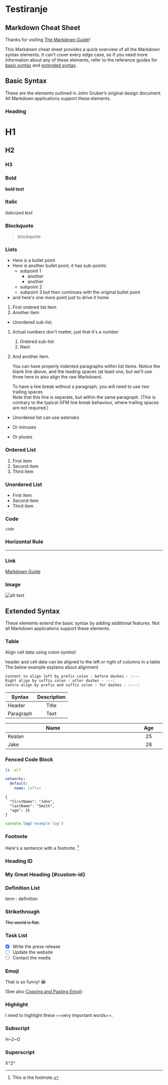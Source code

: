 # Testiranje

## Markdown Cheat Sheet

Thanks for visiting [The Markdown Guide](https://www.markdownguide.org)!

This Markdown cheat sheet provides a quick overview of all the Markdown syntax elements. It can’t cover every edge case, so if you need more information about any of these elements, refer to the reference guides for [basic syntax](https://www.markdownguide.org/basic-syntax) and [extended syntax](https://www.markdownguide.org/extended-syntax).

## Basic Syntax

These are the elements outlined in John Gruber’s original design document. All Markdown applications support these elements.

### Heading

# H1
## H2
### H3

### Bold

**bold text**

### Italic

*italicized text*

### Blockquote

> blockquote


### Lists

* Here is a bullet point
* Here is another bullet point; it has sub-points:
  * subpoint 1
    * another
    * another
  * subpoint 2
  * subpoint 3
but then continues with the original bullet point
* and here's one more point just to drive it home

1. First ordered list item
1. Another item

  * Unordered sub-list. 

1. Actual numbers don't matter, just that it's a number
   1. Ordered sub-list
   1. Next
1. And another item.

   You can have properly indented paragraphs within list items. Notice the blank line above, and the leading spaces (at least one, but we'll use three here to also align the raw Markdown).

   To have a line break without a paragraph, you will need to use two trailing spaces  
   Note that this line is separate, but within the same paragraph.
(This is contrary to the typical GFM line break behaviour, where trailing spaces are not required.)

* Unordered list can use asterisks
- Or minuses
+ Or pluses

### Ordered List

1. First item
2. Second item
3. Third item

### Unordered List

- First item
- Second item
- Third item

### Code

`code`

### Horizontal Rule

---

### Link

[Markdown Guide](https://www.markdownguide.org)

### Image

![alt text](https://www.markdownguide.org/assets/images/tux.png)

## Extended Syntax

These elements extend the basic syntax by adding additional features. Not all Markdown applications support these elements.

### Table

Align cell data using colon symbol

header and cell data can be aligned to the left or right of columns in a table The below example explains about alignment

    Content to align left by prefix colon : before dashes - :---
    Right align by suffix colon : after dashes - ---:
    Centre align by prefix and suffix colon : for dashes - :---:

| Syntax | Description |
|--- | :---: |
| Header | Title |
| Paragraph | Text |


| <div style="width:290px">Name</div>   | <div style="width:290px">Age</div> |
| ------ | :---: |
| Kealan | 25  |
| Jake   | 28  |

### Fenced Code Block

```bash
ls -alf
```

```yml
networks:
  default:
    name: influx
```

```
{
  "firstName": "John",
  "lastName": "Smith",
  "age": 25
}
```

```javascript
console.log('example log')
```

### Footnote

Here's a sentence with a footnote. [^1]

[^1]: This is the footnote.

### Heading ID

### My Great Heading {#custom-id}

### Definition List

term
: definition

### Strikethrough

~~The world is flat.~~

### Task List

- [x] Write the press release
- [ ] Update the website
- [ ] Contact the media

### Emoji

That is so funny! :joy:

(See also [Copying and Pasting Emoji](https://www.markdownguide.org/extended-syntax/#copying-and-pasting-emoji))

### Highlight

I need to highlight these ==very important words==.

### Subscript

H~2~O

### Superscript

X^2^

